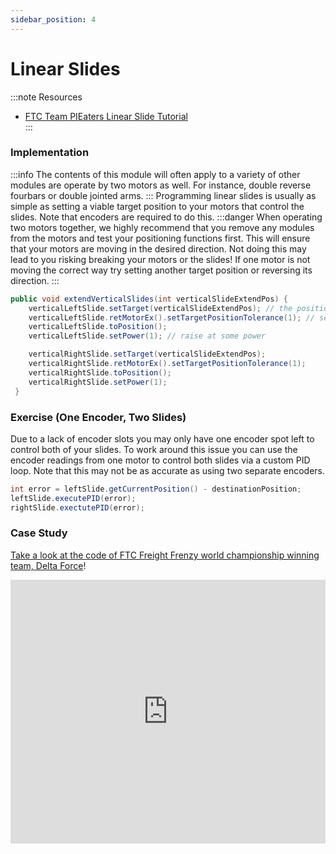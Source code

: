 ```yaml
---
sidebar_position: 4
---
```

# Linear Slides

:::note Resources
* [FTC Team PIEaters Linear Slide Tutorial](https://www.youtube.com/watch?v=mbSP4dkfD2g)  
:::

### Implementation
:::info
The contents of this module will often apply to a variety of other modules are operate by two motors as well. For instance, double reverse fourbars or double jointed arms. 
:::
Programming linear slides is usually as simple as setting a viable target position to your motors that control the slides. Note that encoders are required to do this. 
:::danger
When operating two motors together, we highly recommend that you remove any modules from the motors and test your positioning functions first. This will ensure that your motors are moving in the desired direction. Not doing this may lead to you risking breaking your motors or the slides! If one motor is not moving the correct way try setting another target position or reversing its direction. 
:::
```java 
public void extendVerticalSlides(int verticalSlideExtendPos) {
    verticalLeftSlide.setTarget(verticalSlideExtendPos); // the position you want the slides to reach
    verticalLeftSlide.retMotorEx().setTargetPositionTolerance(1); // set accuracy to 1 tick
    verticalLeftSlide.toPosition();
    verticalLeftSlide.setPower(1); // raise at some power

    verticalRightSlide.setTarget(verticalSlideExtendPos);
    verticalRightSlide.retMotorEx().setTargetPositionTolerance(1);
    verticalRightSlide.toPosition();
    verticalRightSlide.setPower(1);
 }
```

### Exercise (One Encoder, Two Slides)
Due to a lack of encoder slots you may only have one encoder spot left to control both of your slides. To work around this issue you can use the encoder readings from one motor to control both slides via a custom PID loop. Note that this may not be as accurate as using two separate  encoders. 

```java
int error = leftSlide.getCurrentPosition() - destinationPosition;
leftSlide.executePID(error); 
rightSlide.exectutePID(error);  
```

### Case Study
[Take a look at the code of FTC Freight Frenzy world championship winning team, Delta Force](https://github.com/TAVii119/FTC-Freight-Frenzy-2021-2022)!
<iframe width="100%" height="422" src="https://www.youtube.com/embed/qnAq9K8zn3o" title="FTC Freight Frenzy | 17713 Delta Force Robot Reveal" frameborder="0" allow="accelerometer; autoplay; clipboard-write; encrypted-media; gyroscope; picture-in-picture; web-share" allowfullscreen></iframe>